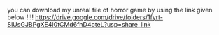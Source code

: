 you can download my unreal file of horror game by using the link given below !!!!
https://drive.google.com/drive/folders/1fyrt-SlUsGJBPgXE4l0tCMd6fhD4oteL?usp=share_link
